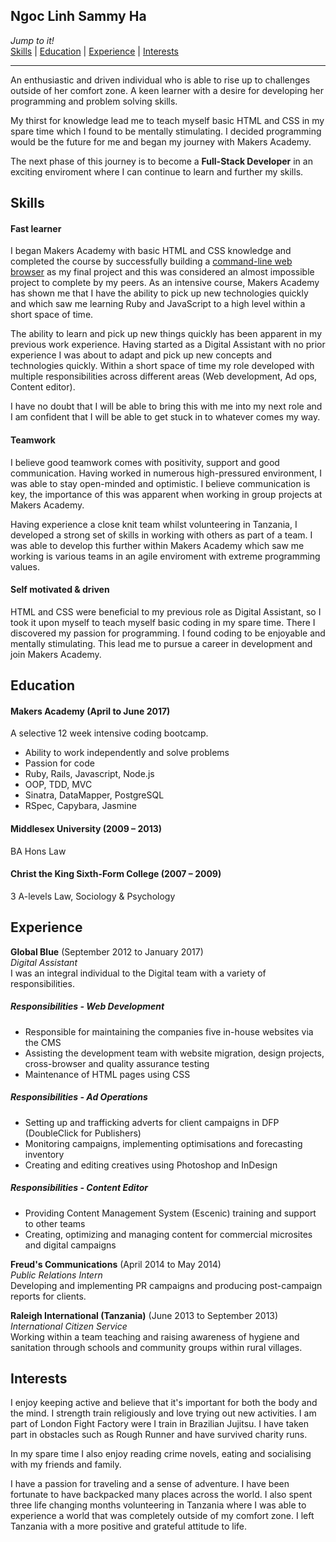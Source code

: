 ## Ngoc Linh Sammy Ha

_Jump to it!_<br>
[Skills](#skills)  |  [Education](#education)  |  [Experience](#experience)  |  [Interests](#interests) <br>

---
An enthusiastic and driven individual who is able to rise up to challenges outside of her comfort zone. A keen learner with a desire for developing her programming and problem solving skills.

My thirst for knowledge lead me to teach myself basic HTML and CSS in my spare time which I found to be mentally stimulating. I decided programming would be the future for me and began my journey with Makers Academy.

The next phase of this journey is to become a **Full-Stack Developer** in an exciting enviroment where I can continue to learn and further my skills.
## Skills
#### Fast learner

I began Makers Academy with basic HTML and CSS knowledge and completed the course by successfully building a [command-line web browser](https://github.com/ffasolin/web-browser) as my final project and this was considered an almost impossible project to complete by my peers. As an intensive course, Makers Academy has shown me that I have the ability to pick up new technologies quickly and which saw me learning Ruby and JavaScript to a high level within a short space of time.

The ability to learn and pick up new things quickly has been apparent in my previous work experience. Having started as a Digital Assistant with no prior experience I was about to adapt and pick up new concepts and technologies quickly. Within a short space of time my role developed with multiple responsibilities across different areas (Web development, Ad ops, Content editor).

I have no doubt that I will be able to bring this with me into my next role and I am confident that I will be able to get stuck in to whatever comes my way.

#### Teamwork

I believe good teamwork comes with positivity, support and good communication. Having worked in numerous high-pressured environment, I was able to stay open-minded and optimistic. I believe communication is key, the importance of this was apparent when working in group projects at Makers Academy.  

Having experience a close knit team whilst volunteering in Tanzania, I developed a strong set of skills in working with others as part of a team. I was able to develop this further within Makers Academy which saw me working is various teams in an agile enviroment with extreme programming values.

#### Self motivated & driven

HTML and CSS were beneficial to my previous role as Digital Assistant, so I took it upon myself to teach myself basic coding in my spare time. There I discovered my passion for programming. I found coding to be enjoyable and mentally stimulating. This lead me to pursue a career in development and join Makers Academy.

## Education
#### Makers Academy (April to June 2017)
A selective 12 week intensive coding bootcamp.

- Ability to work independently and solve problems
- Passion for code
- Ruby, Rails, Javascript, Node.js
- OOP, TDD, MVC
- Sinatra, DataMapper, PostgreSQL
- RSpec, Capybara, Jasmine

#### Middlesex University (2009 – 2013)
BA Hons Law

#### Christ the King Sixth-Form College (2007 – 2009)
3 A-levels Law, Sociology & Psychology

## Experience
**Global Blue** (September 2012 to January 2017)    
*Digital Assistant*<br />
I was an integral individual to the Digital team with a variety of responsibilities.
##### Responsibilities - Web Development
-	Responsible for maintaining the companies five in-house websites via the CMS
-	Assisting the development team with website migration, design projects, cross-browser and quality assurance testing
-	Maintenance of HTML pages using CSS
##### Responsibilities - Ad Operations
-	Setting up and trafficking adverts for client campaigns in DFP (DoubleClick for Publishers)
-	Monitoring campaigns, implementing optimisations and forecasting inventory
-	Creating and editing creatives using Photoshop and InDesign
##### Responsibilities - Content Editor
-	Providing Content Management System (Escenic) training and support to other teams
-	Creating, optimizing and managing content for commercial microsites and digital campaigns

**Freud's Communications** (April 2014 to May 2014)    
*Public Relations Intern*<br />
Developing and implementing PR campaigns and producing post-campaign reports for clients.

**Raleigh International (Tanzania)** (June 2013 to September 2013)    
*International Citizen Service*<br />
Working within a team teaching and raising awareness of hygiene and sanitation through schools and community groups within rural villages.


## Interests
I enjoy keeping active and believe that it's important for both the body and the mind. I strength train religiously and love trying out new activities. I am part of London Fight Factory were I train in Brazilian Jujitsu. I have taken part in obstacles such as Rough Runner and have survived charity runs.

In my spare time I also enjoy reading crime novels, eating and socialising with my friends and family.

I have a passion for traveling and a sense of adventure. I have been fortunate to have backpacked many places across the world. I also spent three life changing months volunteering in Tanzania where I was able to experience a world that was completely outside of my comfort zone. I left Tanzania with a more positive and grateful attitude to life.
